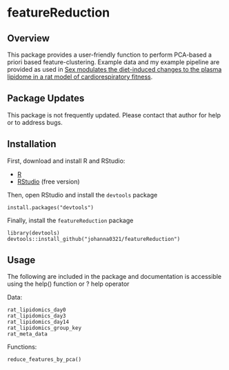 # featureReduction

## Overview
  
This package provides a user-friendly function to perform PCA-based a priori based feature-clustering. Example data and my example pipeline are provided as used in [Sex modulates the diet-induced changes to the plasma lipidome in a rat model of cardiorespiratory fitness](https://doi.org/10.1016/j.bbalip.2024.159451).

## Package Updates

This package is not frequently updated. Please contact that author for help or to address bugs. 

## Installation

First, download and install R and RStudio:
  
- [R](https://mirror.las.iastate.edu/CRAN/) 
- [RStudio](https://rstudio.com/products/rstudio/download/) (free version)

Then, open RStudio and install the `devtools` package

```
install.packages("devtools")
```

Finally, install the `featureReduction` package

```
library(devtools)
devtools::install_github("johanna0321/featureReduction")
```

## Usage

The following are included in the package and documentation is accessible using the 
help() function or ? help operator

Data:
```
rat_lipidomics_day0
rat_lipidomics_day3
rat_lipidomics_day14
rat_lipidomics_group_key
rat_meta_data
```
  
Functions: 
```
reduce_features_by_pca()
```
